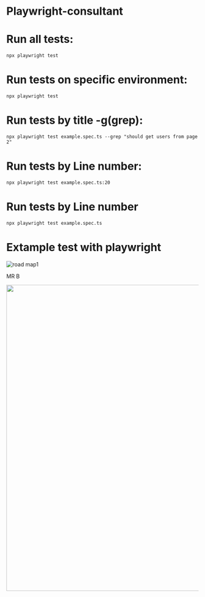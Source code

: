 # Playwright-consultant

# Run all tests:
  	npx playwright test
# Run tests on specific environment:
  	npx playwright test
# Run tests by title -g(grep):
  	npx playwright test example.spec.ts --grep "should get users from page 2"
# Run tests by Line number:
  	npx playwright test example.spec.ts:20
# Run tests by Line number
  	npx playwright test example.spec.ts

# Extample test with playwright
![road map1](https://github.com/Hotbones/Playwright-consultant/assets/105388226/55349976-aa2b-406f-b17d-7547eeed5db4)




   MR B

   <img src="https://w0.peakpx.com/wallpaper/262/770/HD-wallpaper-cat-in-a-tie-cool-funny-cat-entertaiment-animal.jpg" width="800"/>
